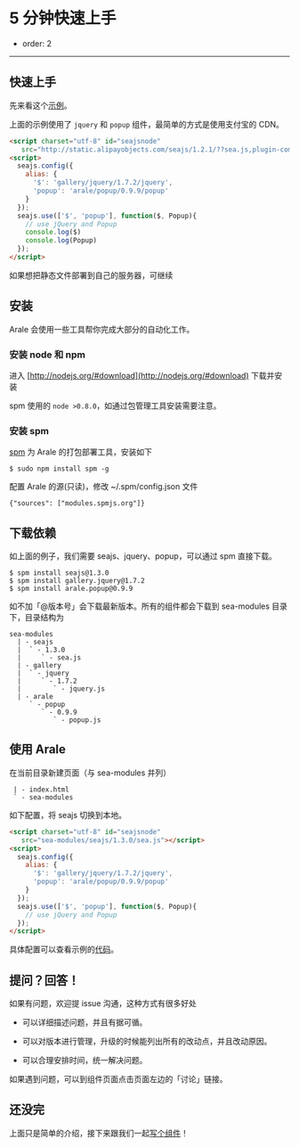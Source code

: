 # 5 分钟快速上手

- order: 2

---

## 快速上手

先来看这个[示例](http://aralejs.org/example-website/)。

上面的示例使用了 `jquery` 和 `popup` 组件，最简单的方式是使用支付宝的 CDN。

```html
<script charset="utf-8" id="seajsnode" 
   src="http://static.alipayobjects.com/seajs/1.2.1/??sea.js,plugin-combo.js"></script>
<script>
  seajs.config({
    alias: {
      '$': 'gallery/jquery/1.7.2/jquery',
      'popup': 'arale/popup/0.9.9/popup'
    }
  });
  seajs.use(['$', 'popup'], function($, Popup){
    // use jQuery and Popup
    console.log($)
    console.log(Popup)
  });
</script>
```

如果想把静态文件部署到自己的服务器，可继续

## 安装

Arale 会使用一些工具帮你完成大部分的自动化工作。

### 安装 node 和 npm

进入 [http://nodejs.org/#download](http://nodejs.org/#download) 下载并安装

spm 使用的 `node >0.8.0`，如通过包管理工具安装需要注意。 

### 安装 spm

[spm](https://github.com/spmjs/spm/wiki) 为 Arale 的打包部署工具，安装如下

```
$ sudo npm install spm -g
```
 
配置 Arale 的源(只读)，修改 ~/.spm/config.json 文件

```
{"sources": ["modules.spmjs.org"]}
```

## 下载依赖

如上面的例子，我们需要 seajs、jquery、popup，可以通过 spm 直接下载。

```
$ spm install seajs@1.3.0
$ spm install gallery.jquery@1.7.2
$ spm install arale.popup@0.9.9
```

如不加「@版本号」会下载最新版本。所有的组件都会下载到 sea-modules 目录下，目录结构为

```
sea-modules
  | - seajs
  |  ` - 1.3.0
  |     ` - sea.js
  | - gallery
  |  ` - jquery
  |     ` - 1.7.2
  |        ` - jquery.js
  | - arale
     ` - popup
        ` - 0.9.9
           ` - popup.js
```

## 使用 Arale

在当前目录新建页面（与 sea-modules 并列）

```
 | - index.html
 ` - sea-modules
```

如下配置，将 seajs 切换到本地。

```html
<script charset="utf-8" id="seajsnode" 
   src="sea-modules/seajs/1.3.0/sea.js"></script>
<script>
  seajs.config({
    alias: {
      '$': 'gallery/jquery/1.7.2/jquery',
      'popup': 'arale/popup/0.9.9/popup'
    }
  });
  seajs.use(['$', 'popup'], function($, Popup){
    // use jQuery and Popup
  });
</script>
```

具体配置可以查看示例的[代码](https://github.com/aralejs/example-website)。

## 提问？回答！

如果有问题，欢迎提 issue 沟通，这种方式有很多好处

 -  可以详细描述问题，并且有据可循。
 
 -  可以对版本进行管理，升级的时候能列出所有的改动点，并且改动原因。
 
 -  可以合理安排时间，统一解决问题。
 
如果遇到问题，可以到组件页面点击页面左边的「讨论」链接。

## 还没完

上面只是简单的介绍，接下来跟我们一起[写个组件](develop-components.html)！


